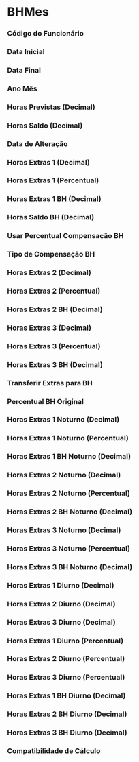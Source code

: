 # BHMes

### Código do Funcionário
<!-- CdFunc -->

### Data Inicial
<!-- DtIni -->

### Data Final
<!-- DtFim -->

### Ano Mês
<!-- AnoMes -->

### Horas Previstas (Decimal)
<!-- HrPrevDec -->

### Horas Saldo (Decimal)
<!-- HrSaldoDec -->

### Data de Alteração
<!-- DtAlter -->

### Horas Extras 1 (Decimal)
<!-- HrExtras1Dec -->

### Horas Extras 1 (Percentual)
<!-- HrExtras1Perc -->

### Horas Extras 1 BH (Decimal)
<!-- HrExtras1BHDec -->

### Horas Saldo BH (Decimal)
<!-- HrSaldoBHDec -->

### Usar Percentual Compensação BH
<!-- UsarPercCompBH -->

### Tipo de Compensação BH
<!-- TpCompensaBH -->

### Horas Extras 2 (Decimal)
<!-- HrExtras2Dec -->

### Horas Extras 2 (Percentual)
<!-- HrExtras2Perc -->

### Horas Extras 2 BH (Decimal)
<!-- HrExtras2BHDec -->

### Horas Extras 3 (Decimal)
<!-- HrExtras3Dec -->

### Horas Extras 3 (Percentual)
<!-- HrExtras3Perc -->

### Horas Extras 3 BH (Decimal)
<!-- HrExtras3BHDec -->

### Transferir Extras para BH
<!-- TransferirExtrasBH -->

### Percentual BH Original
<!-- PercBHOriginal -->

### Horas Extras 1 Noturno (Decimal)
<!-- HrExtras1NotDec -->

### Horas Extras 1 Noturno (Percentual)
<!-- HrExtras1NotPerc -->

### Horas Extras 1 BH Noturno (Decimal)
<!-- HrExtras1BHNotDec -->

### Horas Extras 2 Noturno (Decimal)
<!-- HrExtras2NotDec -->

### Horas Extras 2 Noturno (Percentual)
<!-- HrExtras2NotPerc -->

### Horas Extras 2 BH Noturno (Decimal)
<!-- HrExtras2BHNotDec -->

### Horas Extras 3 Noturno (Decimal)
<!-- HrExtras3NotDec -->

### Horas Extras 3 Noturno (Percentual)
<!-- HrExtras3NotPerc -->

### Horas Extras 3 BH Noturno (Decimal)
<!-- HrExtras3BHNotDec -->

### Horas Extras 1 Diurno (Decimal)
<!-- HrExtras1DiuDec -->

### Horas Extras 2 Diurno (Decimal)
<!-- HrExtras2DiuDec -->

### Horas Extras 3 Diurno (Decimal)
<!-- HrExtras3DiuDec -->

### Horas Extras 1 Diurno (Percentual)
<!-- HrExtras1DiuPerc -->

### Horas Extras 2 Diurno (Percentual)
<!-- HrExtras2DiuPerc -->

### Horas Extras 3 Diurno (Percentual)
<!-- HrExtras3DiuPerc -->

### Horas Extras 1 BH Diurno (Decimal)
<!-- HrExtras1BHDiuDec -->

### Horas Extras 2 BH Diurno (Decimal)
<!-- HrExtras2BHDiuDec -->

### Horas Extras 3 BH Diurno (Decimal)
<!-- HrExtras3BHDiuDec -->

### Compatibilidade de Cálculo
<!-- CompatibilidadeCalc -->